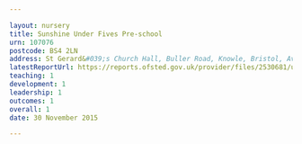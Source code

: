 ```yaml
---

layout: nursery
title: Sunshine Under Fives Pre-school
urn: 107076
postcode: BS4 2LN
address: St Gerard&#039;s Church Hall, Buller Road, Knowle, Bristol, Avon, BS4 2LN
latestReportUrl: https://reports.ofsted.gov.uk/provider/files/2530681/urn/107076.pdf
teaching: 1
development: 1
leadership: 1
outcomes: 1
overall: 1
date: 30 November 2015

---
```

